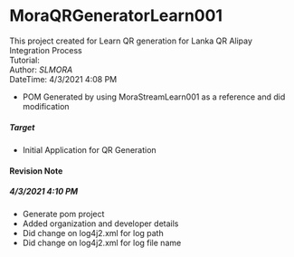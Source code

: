 # **MoraQRGeneratorLearn001**
This project created for Learn QR generation for Lanka QR Alipay Integration Process   
Tutorial:   
Author: _SLMORA_  
DateTime: 4/3/2021 4:08 PM 
  
* POM Generated by using MoraStreamLearn001 as a reference and did modification
##### Target
* Initial Application for QR Generation

#### **Revision Note**
##### 4/3/2021 4:10 PM 
* Generate pom project
* Added organization and developer details
* Did change on log4j2.xml for log path
* Did change on log4j2.xml for log file name



